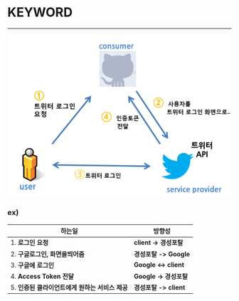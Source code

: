 # KEYWORD
---
![image](/assets/four.png)


### ex)
|하는일|방향성|
|----|-----|
|1. **로그인 요청**|**client -> 경성포탈**|
|2. **구글로그인, 화면을띄어줌**|**경성포탈 -> Google**|
|3. **구글에 로그인**|**Google <-> client**|
|4. **Access Token 전달**|**Google -> 경성포탈**|
|5. **인증된 클라이언트에게 원하는 서비스 제공**|**경성포탈 -> client**|
